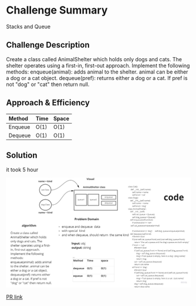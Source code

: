 # Challenge Summary

Stacks and Queue

## Challenge Description

Create a class called AnimalShelter which holds only dogs and cats. The shelter operates using a first-in, first-out approach.
Implement the following methods:
enqueue(animal): adds animal to the shelter. animal can be either a dog or a cat object.
dequeue(pref): returns either a dog or a cat. If pref is not "dog" or "cat" then return null.

## Approach & Efficiency

| Method | Time | Space |
| :----------- | :----------- | :----------- |
| Enqueue | O(1) | O(1) |
| Dequeue | O(1) | O(1) |

## Solution

 it took 5 hour

![img](assets/fifo.jpg)

[PR link](https://github.com/fadiHB/data-structures-and-algorithms-python-401d2/pull/11)
